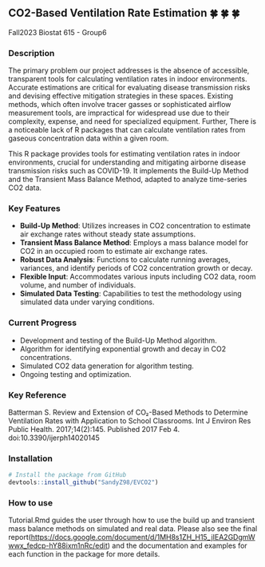 ## CO2-Based Ventilation Rate Estimation :four_leaf_clover: :four_leaf_clover: :four_leaf_clover:
Fall2023  Biostat 615 - Group6 
### Description
The primary problem our project addresses is the absence of accessible, transparent tools for calculating ventilation rates in indoor environments. Accurate estimations are critical for evaluating disease transmission risks and devising effective mitigation strategies in these spaces. Existing methods, which often involve tracer gasses or sophisticated airflow measurement tools, are impractical for widespread use due to their complexity, expense, and need for specialized equipment. Further, There is a noticeable lack of R packages that can calculate ventilation rates from gaseous concentration data within a given room.

This R package provides tools for estimating ventilation rates in indoor environments, crucial for understanding and mitigating airborne disease transmission risks such as COVID-19. It implements the Build-Up Method and the Transient Mass Balance Method, adapted to analyze time-series CO2 data.

### Key Features
- **Build-Up Method**: Utilizes increases in CO2 concentration to estimate air exchange rates without steady state assumptions.
- **Transient Mass Balance Method**: Employs a mass balance model for CO2 in an occupied room to estimate air exchange rates.
- **Robust Data Analysis**: Functions to calculate running averages, variances, and identify periods of CO2 concentration growth or decay.
- **Flexible Input**: Accommodates various inputs including CO2 data, room volume, and number of individuals.
- **Simulated Data Testing**: Capabilities to test the methodology using simulated data under varying conditions.

### Current Progress
- Development and testing of the Build-Up Method algorithm.
- Algorithm for identifying exponential growth and decay in CO2 concentrations.
- Simulated CO2 data generation for algorithm testing.
- Ongoing testing and optimization.

### Key Reference
Batterman S. Review and Extension of CO₂-Based Methods to Determine Ventilation Rates with Application to School Classrooms. Int J Environ Res Public Health. 2017;14(2):145. Published 2017 Feb 4. doi:10.3390/ijerph14020145

### Installation
```R
# Install the package from GitHub
devtools::install_github("SandyZ98/EVCO2")
```
### How to use
Tutorial.Rmd guides the user through how to use the build up and transient mass balance methods on simulated and real data. Please also see the final report(https://docs.google.com/document/d/1MH8s1ZH_H15_jIEA2GDgmWwwx_fedcp-hY88ixm1nRc/edit) and the documentation and examples for each function in the package for more details. 
